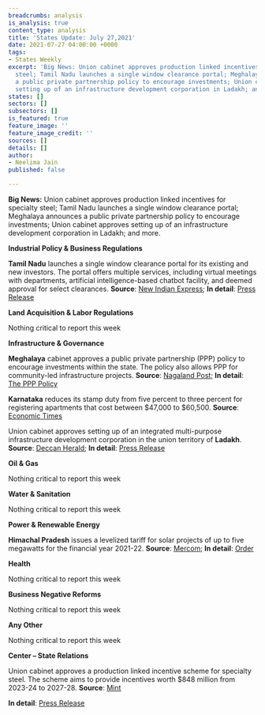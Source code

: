 ```yaml
---
breadcrumbs: analysis
is_analysis: true
content_type: analysis
title: 'States Update: July 27,2021'
date: 2021-07-27 04:00:00 +0000
tags:
- States Weekly
excerpt: 'Big News: Union cabinet approves production linked incentives for specialty
  steel; Tamil Nadu launches a single window clearance portal; Meghalaya announces
  a public private partnership policy to encourage investments; Union cabinet approves
  setting up of an infrastructure development corporation in Ladakh; and more.'
states: []
sectors: []
subsectors: []
is_featured: true
feature_image: ''
feature_image_credit: ''
sources: []
details: []
author:
- Neelima Jain
published: false

---
```

**Big News:** Union cabinet approves production linked incentives for specialty steel; Tamil Nadu launches a single window clearance portal; Meghalaya announces a public private partnership policy to encourage investments; Union cabinet approves setting up of an infrastructure development corporation in Ladakh; and more.

**Industrial Policy & Business Regulations**

**Tamil Nadu** launches a single window clearance portal for its existing and new investors. The portal offers multiple services, including virtual meetings with departments, artificial intelligence-based chatbot facility, and deemed approval for select clearances. **Source**: [New Indian Express](https://www.newindianexpress.com/states/tamil-nadu/2021/jul/21/single-window-portal-20-will-openfresh-wave-of-investments-in-tn-2333091.html); **In detail**: [Press Release](https://cms.tn.gov.in/sites/default/files/press_release/pr200721_e_468.pdf)

**Land Acquisition & Labor Regulations**

Nothing critical to report this week

**Infrastructure & Governance**

**Meghalaya** cabinet approves a public private partnership (PPP) policy to encourage investments within the state. The policy also allows PPP for community-led infrastructure projects. **Source**: [Nagaland Post](https://www.nagalandpost.com/m-laya-cabinet-nod-to-ppp-policy/236679.html); **In detail**: [The PPP Policy](https://meghalaya.gov.in/sites/default/files/press_release/PPP_Policy_July_2021.pdf)

**Karnataka** reduces its stamp duty from five percent to three percent for registering apartments that cost between $47,000 to $60,500. **Source**: [Economic Times](https://realty.economictimes.indiatimes.com/news/residential/karnataka-cuts-stamp-duty-to-3-on-apartments-below-rs-45-lakh/84667089)

Union cabinet approves setting up of an integrated multi-purpose infrastructure development corporation in the union territory of **Ladakh**. **Source**: [Deccan Herald](https://www.deccanherald.com/national/union-cabinet-approves-setting-up-of-integrated-multi-purpose-infra-development-corp-for-ladakh-1011738.html); **In detail**: [Press Release](https://pib.gov.in/PressReleasePage.aspx?PRID=1737736)

**Oil & Gas**

Nothing critical to report this week

**Water & Sanitation**

Nothing critical to report this week

**Power & Renewable Energy**

**Himachal Pradesh** issues a levelized tariff for solar projects of up to five megawatts for the financial year 2021-22. **Source**: [Mercom](https://mercomindia.com/himachal-pradesh-reduces-levelized-tariffs/); **In detail**: [Order](http://hperc.org/File/fordersolar21-22.pdf)

**Health**

Nothing critical to report this week

**Business Negative Reforms**

Nothing critical to report this week

**Any Other**

Nothing critical to report this week

**Center – State Relations**

Union cabinet approves a production linked incentive scheme for specialty steel. The scheme aims to provide incentives worth $848 million from 2023-24 to 2027-28. **Source**: [Mint](https://www.livemint.com/news/india/cabinet-approves-pli-scheme-for-specialty-steel-11626947200306.html)

**In detail**: [Press Release](https://pib.gov.in/PressReleasePage.aspx?PRID=1737722)